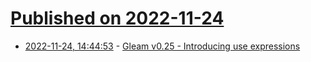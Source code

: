 # [Published on 2022-11-24](index.md)

* [2022-11-24, 14:44:53](https://lobste.rs/s/yxwubn/gleam_v0_25_introducing_use_expressions) - [Gleam v0.25 - Introducing use expressions](https://gleam.run/news/v0.25-introducing-use-expressions/)
